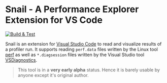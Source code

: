 # Snail - A Performance Explorer Extension for VS Code

[![Build & Test](https://github.com/albertziegenhagel/snail/actions/workflows/ci.yml/badge.svg)](https://github.com/albertziegenhagel/snail/actions/workflows/ci.yml)

Snail is an extension for [Visual Studio Code](https://code.visualstudio.com) to read and visualize results of a profiler run. It supports reading `perf.data` files written by the Linux tool [perf](https://perf.wiki.kernel.org/index.php/Main_Page) as well as `*.diagsession` files written by the Visual Studio tool [VSDiagnostics](https://learn.microsoft.com/en-us/visualstudio/profiling/profile-apps-from-command-line?view=vs-2022).

> This tool is in a **very early alpha** status. Hence it is barely usable by anyone except it's original author.

<!-- ## Features

Describe specific features of your extension including screenshots of your extension in action. Image paths are relative to this README file.

For example if there is an image subfolder under your extension project workspace:

\!\[feature X\]\(images/feature-x.png\)

> Tip: Many popular extensions utilize animations. This is an excellent way to show off your extension! We recommend short, focused animations that are easy to follow. -->

<!-- ## Extension Settings

This extension contributes the following settings:

* `myExtension.enable`: Enable/disable this extension.
* `myExtension.thing`: Set to `blah` to do something. -->

<!-- ## Known Issues -->



<!-- ## Release Notes

Users appreciate release notes as you update your extension.

### 1.0.0

Initial release of ...

### 1.0.1

Fixed issue #.

### 1.1.0

Added features X, Y, and Z. -->
